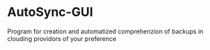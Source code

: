# AutoSync-GUI
Program for creation and automatized comprehenzion of backups in clouding providors of your preference
